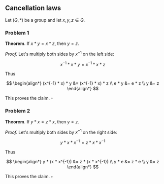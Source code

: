 ## Cancellation laws

Let $(G, *)$ be a group and let $x, y, z \in G$.

### Problem 1

**Theorem.** If $x * y = x * z$, then $y = z$.

*Proof.* Let's multiply both sides by $x^{-1}$ on the left side:

$$x^{-1} * x * y = x^{-1} * x * z$$

Thus

$$
\begin{align*}
    (x^{-1} * x) * y &= (x^{-1} * x) * z \\
    e * y &= e * z \\
    y &= z
\end{align*}
$$

This proves the claim. $\square$

### Problem 2

**Theorem.** If $y * x = z * x$, then $y = z$.

*Proof.* Let's multiply both sides by $x^{-1}$ on the right side:

$$y * x * x^{-1} = z * x * x^{-1}$$

Thus

$$
\begin{align*}
    y * (x * x^{-1}) &= z * (x * x^{-1}) \\
    y * e &= z * e \\
    y &= z
\end{align*}
$$

This proves the claim. $\square$
